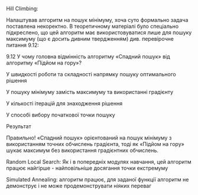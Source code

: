 Hill Climbing:

Налаштував алгоритм на пошук мінімуму, хоча суто формально задача поставлена некоректно. В теоретичному матеріалі було спеціально підкреслено, що цей алгоритм має використовуватися лише для пошуку максимуму (що є досить дивним твердженням)
див. перевірочне питання 9.12:

9.12 У чому головна відмінність алгоритму «Спадний пошук» від алгоритму «Підйом на гору»?

У швидкості роботи та складності напрямку пошуку оптимального рішення

У пошуку мінімуму замість максимуму та використанні градієнту

У кількості ітерацій для знаходження рішення

У способі вибору початкової точки пошуку

Результат

Правильно! «Спадний пошук» орієнтований на пошук мінімуму з використанням точних обчислень градієнта, тоді як «Підйом на гору» шукає максимум без використання градієнтних обчислень.



Random Local Search:
Як і в попередніх модулях навчання, цей алгоритм працює найгірше - найповільніше досягання точки екстремуму



Simulated Annealing:
алгоритм працює, для заданої функції алгоритм не демонструє і не може продемонструвати ніяких переваг
